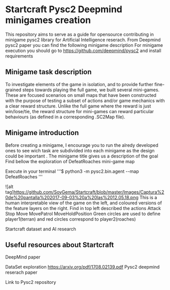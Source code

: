 

# Startcraft Pysc2 Deepmind minigames creation
This repository aims to serve as a guide for opensource contributing in minigame pysc2 library for Artificial Intelligence reserach.
From Deepmind pysc2 paper you can find the following minigame description
For minigame execution you should go to https://github.com/deepmind/pysc2 and install requirements

## Minigame task description
To investigate elements of the game in isolation, and to provide further fine-grained steps towards playing the full game, we built several mini-games. These are focused scenarios on small maps that have been constructed with the purpose of testing a subset of actions and/or game mechanics with a clear reward structure. Unlike the full game where the reward is just win/lose/tie, the reward structure for mini-games can reward particular behaviours (as defined in a corresponding .SC2Map file).

## Minigame introduction
Before creating a minigame, I encourage you to run the alredy developed ones to see wich task are subdivided into each minigame as the design could be important . The minigame title gives us a description of the goal 
Find bellow the exploration of DefeatRoaches mini-game map 

Execute in your terminal 
'''$ python3 -m pysc2.bin.agent --map DefeatRoaches '''

![alt tag]https://github.com/SoyGema/Startcraft/blob/master/Images/Captura%20de%20pantalla%202017-09-03%20a%20las%2012.05.18.png
This is a human interpretable view of the game on the left, and coloured versions of the feature layers on the right. Find in top left described the actions 
Attack
Stop
Move
MovePatrol
MoveHoldPosition
Green circles are used to define player1(terran) and red circles correspond to player2(roaches)

Startcraft dataset and AI research 
## Useful resources about Startcraft 
DeepMind paper

DataSet exploration
https://arxiv.org/pdf/1708.02139.pdf
Pysc2 deepmind reserach paper

Link to Pysc2 repository 
